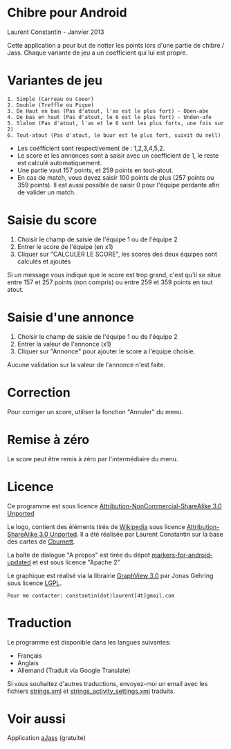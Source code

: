 # Chibre pour Android

Laurent Constantin -  Janvier 2013

Cette application a pour but de notter les points lors d'une partie de chibre / Jass.
Chaque variante de jeu a un coefficient qui lui est propre.

# Variantes de jeu

	1. Simple (Carreau ou Coeur)
	2. Double (Treffle ou Pique)
	3. De Haut en bas (Pas d'atout, l'as est le plus fort) - Oben-abe
	4. De bas en haut (Pas d'atout, le 6 est le plus fort) - Unden-ufe
	5. Slalom (Pas d'atout, l'as et le 6 sont les plus forts, une fois sur 2)
	6. Tout-atout (Pas d'atout, le buur est le plus fort, suivit du nell)
	
- Les coéfficient sont respectivement de : 1,2,3,4,5,2.
- Le score et les annonces sont à saisir avec un coefficient de 1, le reste est calculé automatiquement.
- Une partie vaut 157 points, et 259 points en tout-atout.
- En cas de match, vous devez saisir 100 points de plus (257 points ou 359 points).
Il est aussi possible de saisir 0 pour l'équipe perdante afin de valider un match.
	

# Saisie du score
1. Choisir le champ de saisie de l'équipe 1 ou de l'équipe 2
2. Entrer le score de l'équipe (en x1)
3. Cliquer sur "CALCULER LE SCORE", les scores des deux équipes sont calculés et ajoutés

Si un message vous indique que le score est trop grand, c'est qu'il se situe entre
157 et 257 points (non compris) ou entre 259 et 359 points en tout atout.

# Saisie d'une annonce
1. Choisir le champ de saisie de l'équipe 1 ou de l'équipe 2
2. Entrer la valeur de l'annonce (x1)
3. Cliquer sur "Annonce" pour ajouter le score a l'équipe choisie.

Aucune validation sur la valeur de l'annonce n'est faite.

# Correction
Pour corriger un score, utiliser la fonction "Annuler" du menu.

# Remise à zéro
Le score peut être remis à zéro par l'intermédiaire du menu.

# Licence
Ce programme est sous licence [Attribution-NonCommercial-ShareAlike 3.0 Unported](http://creativecommons.org/licenses/by-nc-sa/3.0/)

Le logo, contient des éléments tirés de [Wikipedia](http://en.wikipedia.org/wiki/File:Playing_card_club_A.svg) sous licence [Attribution-ShareAlike 3.0 Unported](http://creativecommons.org/licenses/by-sa/3.0/deed.en). Il a été réalisée par Laurent Constantin sur la base des cartes de [Cburnett](http://en.wikipedia.org/wiki/User:Cburnett).

La boîte de dialogue "A propos" est tirée du dépot [markers-for-android-updated](https://github.com/FunkyAndroid/markers-for-android-updated/tree/master/res/drawable-xhdpi) et est sous licence "Apache 2"

Le graphique est réalisé via la librairie [GraphView 3.0](http://www.jjoe64.com/p/graphview-library.html) par Jonas Gehring sous licence [LGPL](http://www.gnu.org/licenses/lgpl.html).

	Pour me contacter: constantin(dot)laurent[4t]gmail.com

# Traduction
Le programme est disponible dans les langues suivantes:

* Français
* Anglais
* Allemand (Traduit via Google Translate)

Si vous souhaitez d'autres traductions, envoyez-moi un email avec les fichiers [strings.xml](https://github.com/ragusa87/android-Chibre/blob/master/res/values/strings.xml) et [strings_activity_settings.xml](https://github.com/ragusa87/android-Chibre/blob/master/res/values/strings_activity_settings.xml) traduits.
	
	
# Voir aussi
Application [aJass](https://play.google.com/store/apps/details?id=com.ajass) (gratuite)
